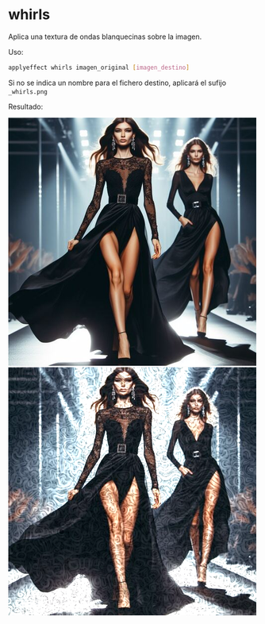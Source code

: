# whirls

Aplica una textura de ondas blanquecinas sobre la imagen.

Uso:

``` sh
applyeffect whirls imagen_original [imagen_destino]
```

Si no se indica un nombre para el fichero destino, aplicará el sufijo `_whirls.png`

Resultado:

![imagen original](../../images/image.jpg)
![whirls](../../images/image_whirls.png)
